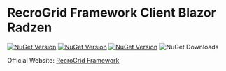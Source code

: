 # RecroGrid Framework Client Blazor Radzen

[![NuGet Version](https://img.shields.io/nuget/v/Recrovit.RecroGridFramework.Client.Blazor.RadzenUI.svg?label=RGF.Client.Blazor.RadzenUI)](https://www.nuget.org/packages/Recrovit.RecroGridFramework.Client.Blazor.RadzenUI/) [![NuGet Version](https://img.shields.io/nuget/v/RecroGrid.svg?label=RGF.Core)](https://www.nuget.org/packages/Recrovit.RecroGridFramework.Core/) [![NuGet Version](https://img.shields.io/nuget/v/RecroGrid.svg?label=RecroGrid)](https://www.nuget.org/packages/RecroGrid/) ![NuGet Downloads](https://img.shields.io/nuget/dt/RecroGrid)

Official Website: [RecroGrid Framework](https://RecroGrid.com)